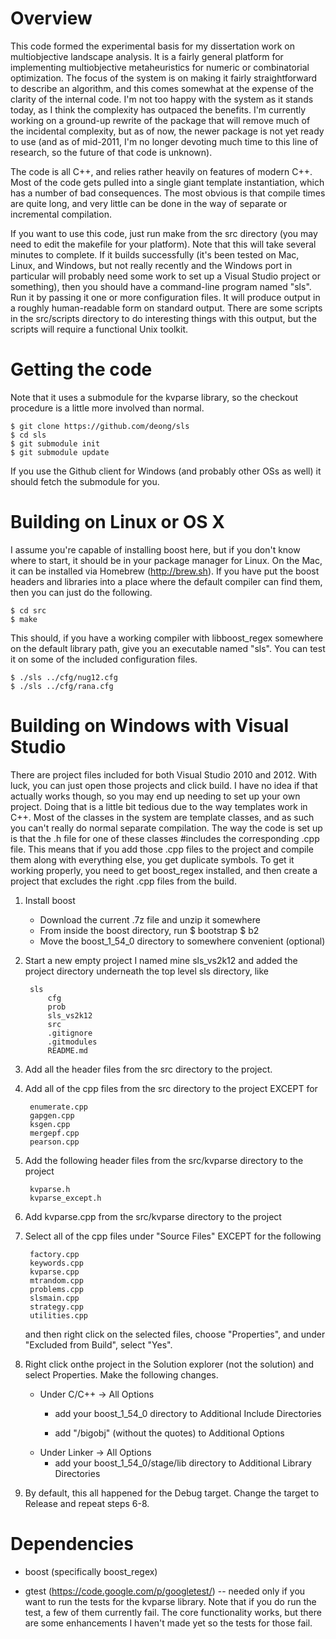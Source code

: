 Overview
========

This code formed the experimental basis for my dissertation work on multiobjective
landscape analysis. It is a fairly general platform for implementing multiobjective
metaheuristics for numeric or combinatorial optimization. The focus of the system is
on making it fairly straightforward to describe an algorithm, and this comes
somewhat at the expense of the clarity of the internal code. I'm not too happy with
the system as it stands today, as I think the complexity has outpaced the benefits.
I'm currently working on a ground-up rewrite of the package that will remove much of
the incidental complexity, but as of now, the newer package is not yet ready to use
(and as of mid-2011, I'm no longer devoting much time to this line of research, so
the future of that code is unknown).

The code is all C++, and relies rather heavily on features of modern C++. Most of
the code gets pulled into a single giant template instantiation, which has a number
of bad consequences. The most obvious is that compile times are quite long, and very
little can be done in the way of separate or incremental compilation.

If you want to use this code, just run make from the src directory (you may need to
edit the makefile for your platform). Note that this will take several minutes to
complete. If it builds successfully (it's been tested on Mac, Linux, and Windows,
but not really recently and the Windows port in particular will probably need some
work to set up a Visual Studio project or something), then you should have a
command-line program named "sls". Run it by passing it one or more configuration
files. It will produce output in a roughly human-readable form on standard output.
There are some scripts in the src/scripts directory to do interesting things with
this output, but the scripts will require a functional Unix toolkit.


Getting the code
================
Note that it uses a submodule for the kvparse library, so the checkout procedure is
a little more involved than normal.

    $ git clone https://github.com/deong/sls
    $ cd sls
    $ git submodule init
    $ git submodule update
	
If you use the Github client for Windows (and probably other OSs as well) it
should fetch the submodule for you.


Building on Linux or OS X
=========================
I assume you're capable of installing boost here, but if you don't know where to
start, it should be in your package manager for Linux. On the Mac, it can be
installed via Homebrew (http://brew.sh). If you have put the boost headers and
libraries into a place where the default compiler can find them, then you can
just do the following.

    $ cd src
    $ make

This should, if you have a working compiler with libboost_regex somewhere on the
default library path, give you an executable named "sls". You can test it on some of
the included configuration files.

    $ ./sls ../cfg/nug12.cfg
    $ ./sls ../cfg/rana.cfg


Building on Windows with Visual Studio
======================================
There are project files included for both Visual Studio 2010 and 2012. With
luck, you can just open those projects and click build. I have no idea if that
actually works though, so you may end up needing to set up your own project.
Doing that is a little bit tedious due to the way templates work in C++. Most of
the classes in the system are template classes, and as such you can't really do
normal separate compilation. The way the code is set up is that the .h file for
one of these classes #includes the corresponding .cpp file. This means that if
you add those .cpp files to the project and compile them along with everything
else, you get duplicate symbols. To get it working properly, you need to get
boost_regex installed, and then create a project that excludes the right .cpp
files from the build.

1. Install boost
    - Download the current .7z file and unzip it somewhere
	- From inside the boost directory, run
	    $ bootstrap
		$ b2
    - Move the boost_1_54_0 directory to somewhere convenient (optional)

2. Start a new empty project
	I named mine sls_vs2k12 and added the project directory underneath the
	top level sls directory, like
    
	    sls  
		    cfg  
    		prob  
    		sls_vs2k12  
    		src  
    		.gitignore  
    		.gitmodules  
    		README.md  
    
3. Add all the header files from the src directory to the project.

4. Add all of the cpp files from the src directory to the project EXCEPT for

    	enumerate.cpp  
    	gapgen.cpp  
    	ksgen.cpp  
    	mergepf.cpp  
    	pearson.cpp  

5. Add the following header files from the src/kvparse directory to the project

	    kvparse.h  
    	kvparse_except.h  

6. Add kvparse.cpp from the src/kvparse directory to the project

7. Select all of the cpp files under "Source Files" EXCEPT for the following

    	factory.cpp  
    	keywords.cpp  
    	kvparse.cpp  
    	mtrandom.cpp  
    	problems.cpp  
    	slsmain.cpp  
    	strategy.cpp  
    	utilities.cpp  

   and then right click on the selected files, choose "Properties", and under
   "Excluded from Build", select "Yes".

8. Right click onthe project in the Solution explorer (not the solution) and 
   select Properties. Make the following changes.
    - Under C/C++ -> All Options
	    * add your boost_1_54_0 directory to Additional Include Directories

	    * add "/bigobj" (without the quotes) to Additional Options
    - Under Linker -> All Options
	    * add your boost_1_54_0/stage/lib directory to Additional Library Directories

9. By default, this all happened for the Debug target. Change the target to Release
   and repeat steps 6-8.




Dependencies
============
* boost (specifically boost_regex)

* gtest (https://code.google.com/p/googletest/) -- needed only if you
  want to run the tests for the kvparse library. Note that if you do run the
  test, a few of them currently fail. The core functionality works, but there
  are some enhancements I haven't made yet so the tests for those fail.

